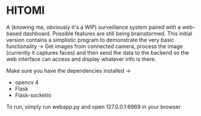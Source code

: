 # HITOMI

A (knowing me, obviously it's a WIP) surveillance system paired with a web-based dashboard. Possible features are still being brainstormed. This initial version contains a simplistic program to demonstrate the very basic functionality -> Get images from connected camera, process the image (currently it captures faces) and then send the data to the backend so the web interface can access and display whatever info is there.

Make sure you have the dependencies installed ->
- opencv 4
- Flask
- Flask-socketio

To run, simply run webapp.py and open 127.0.0.1:6969 in your browser
